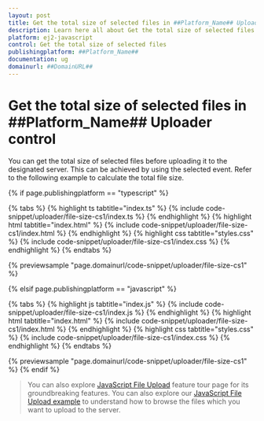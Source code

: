 ```yaml
---
layout: post
title: Get the total size of selected files in ##Platform_Name## Uploader control | Syncfusion
description: Learn here all about Get the total size of selected files in Syncfusion ##Platform_Name## Uploader control of Syncfusion Essential JS 2 and more.
platform: ej2-javascript
control: Get the total size of selected files 
publishingplatform: ##Platform_Name##
documentation: ug
domainurl: ##DomainURL##
---
```


# Get the total size of selected files in ##Platform_Name## Uploader control

You can get the total size of selected files before uploading it to the designated server. This can be achieved by using the selected event. Refer to the following example to calculate the total file size.

{% if page.publishingplatform == "typescript" %}

 {% tabs %}
{% highlight ts tabtitle="index.ts" %}
{% include code-snippet/uploader/file-size-cs1/index.ts %}
{% endhighlight %}
{% highlight html tabtitle="index.html" %}
{% include code-snippet/uploader/file-size-cs1/index.html %}
{% endhighlight %}
{% highlight css tabtitle="styles.css" %}
{% include code-snippet/uploader/file-size-cs1/index.css %}
{% endhighlight %}
{% endtabs %}
        
{% previewsample "page.domainurl/code-snippet/uploader/file-size-cs1" %}

{% elsif page.publishingplatform == "javascript" %}

{% tabs %}
{% highlight js tabtitle="index.js" %}
{% include code-snippet/uploader/file-size-cs1/index.js %}
{% endhighlight %}
{% highlight html tabtitle="index.html" %}
{% include code-snippet/uploader/file-size-cs1/index.html %}
{% endhighlight %}
{% highlight css tabtitle="styles.css" %}
{% include code-snippet/uploader/file-size-cs1/index.css %}
{% endhighlight %}
{% endtabs %}

{% previewsample "page.domainurl/code-snippet/uploader/file-size-cs1" %}
{% endif %}

> You can also explore [JavaScript File Upload](https://www.syncfusion.com/javascript-ui-controls/js-file-upload) feature tour page for its groundbreaking features. You can also explore our [JavaScript File Upload example](https://ej2.syncfusion.com/demos/#/material/uploader/default.html) to understand how to browse the files which you want to upload to the server.